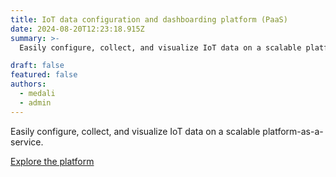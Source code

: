 ```yaml
---
title: IoT data configuration and dashboarding platform (PaaS)
date: 2024-08-20T12:23:18.915Z
summary: >-
  Easily configure, collect, and visualize IoT data on a scalable platform-as-a-service.   

draft: false
featured: false
authors:
  - medali
  - admin
---
```

Easily configure, collect, and visualize IoT data on a scalable platform-as-a-service.   

[Explore the platform](https://iotdb.deslabcloud.com/)
